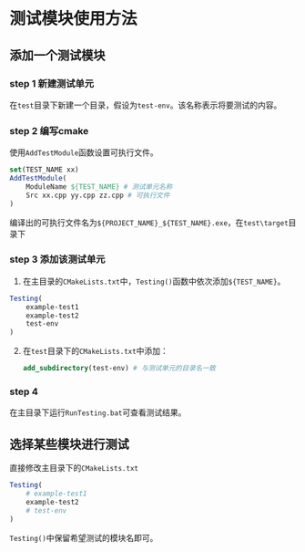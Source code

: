 # 测试模块使用方法

## 添加一个测试模块

### step 1 新建测试单元

在`test`目录下新建一个目录，假设为`test-env`。该名称表示将要测试的内容。

### step 2 编写cmake

使用`AddTestModule`函数设置可执行文件。

```cmake
set(TEST_NAME xx)
AddTestModule(
    ModuleName ${TEST_NAME} # 测试单元名称
    Src xx.cpp yy.cpp zz.cpp # 可执行文件
)
```

编译出的可执行文件名为`${PROJECT_NAME}_${TEST_NAME}.exe`，在`test\target`目录下

### step 3 添加该测试单元

1. 在主目录的`CMakeLists.txt`中，`Testing()`函数中依次添加`${TEST_NAME}`。

```cmake
Testing(
    example-test1
    example-test2
    test-env
)
```

2. 在`test`目录下的`CMakeLists.txt`中添加：

   ```cmake
   add_subdirectory(test-env) # 与测试单元的目录名一致
   ```

### step 4

在主目录下运行`RunTesting.bat`可查看测试结果。

## 选择某些模块进行测试

直接修改主目录下的`CMakeLists.txt`

```cmake
Testing(
    # example-test1
    example-test2
    # test-env
)
```

`Testing()`中保留希望测试的模块名即可。